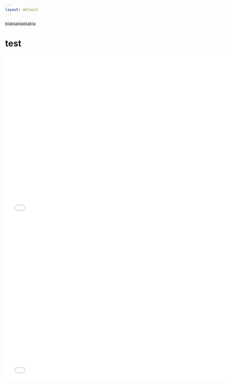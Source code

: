 ```yaml
---
layout: default
---
```



blablablablabla 

# test


<iframe src="overal_dataset_bar.html" width="750px" height="530px" frameborder="0" position="relative">Genre plot</iframe>


<iframe src="overall_categories_gender.html" width="750px" height="530px" frameborder="0" position="relative">Genre plot</iframe>
